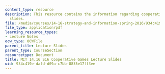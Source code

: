 ```yaml
---
content_type: resource
description: This resource contains the information regarding cooperative games lecture
  slides.
file: /media/courses/14-16-strategy-and-information-spring-2016/934c419edafdd09ac7bb8835e17ff3ee_MIT14_16S16_cooperative.pdf
file_type: application/pdf
learning_resource_types:
- Lecture Notes
ocw_type: OCWFile
parent_title: Lecture Slides
parent_type: CourseSection
resourcetype: Document
title: MIT 14.16 S16 Cooperative Games Lecture Slides
uid: 934c419e-dafd-d09a-c7bb-8835e17ff3ee
---
```

